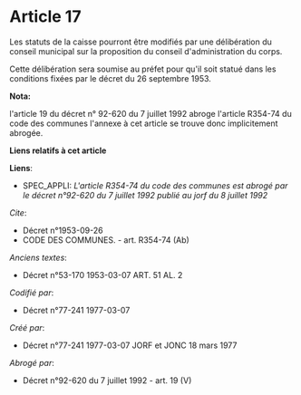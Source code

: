 # Article 17

Les statuts de la caisse pourront être modifiés par une délibération du conseil municipal sur la proposition du conseil
d'administration du corps.

Cette délibération sera soumise au préfet pour qu'il soit statué dans les conditions fixées par le décret du 26 septembre
1953.

**Nota:**

l'article 19 du décret n° 92-620 du 7 juillet 1992 abroge l'article R354-74 du code des communes l'annexe à cet article se
trouve donc implicitement abrogée.

**Liens relatifs à cet article**

**Liens**:

  - SPEC_APPLI: *L'article R354-74 du code des communes est abrogé par le décret n°92-620 du 7 juillet 1992 publié au jorf du 8 juillet 1992*

_Cite_:

  - Décret n°1953-09-26
  - CODE DES COMMUNES. - art. R354-74 (Ab)

_Anciens textes_:

  - Décret n°53-170 1953-03-07 ART. 51 AL. 2

_Codifié par_:

  - Décret n°77-241 1977-03-07

_Créé par_:

  - Décret n°77-241 1977-03-07 JORF et JONC 18 mars 1977

_Abrogé par_:

  - Décret n°92-620 du 7 juillet 1992 - art. 19 (V)
